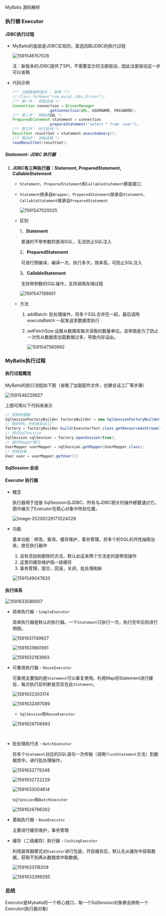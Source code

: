 MyBatis 源码解析

### 执行器 Executor

#### JDBC执行过程

- MyBatis的底层是JDBC实现的，首选回顾JDBC的执行过程

  ![1591546157028](https://github.com/kong0827/SpringBoot-Demo/blob/master/mybatis/src/main/resources/img/1591546157028.png)

  注：新版本的JDBC提供了SPI，不需要显示的注册驱动，因此注册驱动这一步可以省略

- 代码示例

  ```java
  /** 注册数据库驱动 - 省略 **/
  // Class.forName("com.mysql.jdbc.Driver"); 
  /** 第一步： 获取连接 */
  Connection connection = DriverManager
                  .getConnection(URL, USERNAME, PASSWORD);
  /** 第二步： 预编译SQL */
  PreparedStatement statement = connection
                  .prepareStatement("select * from  user");
  /** 第三步： 执行查询 */
  ResultSet resultSet = statement.executeQuery();
  /** 第四步： 读取结果 */
  readResultSet(resultSet);
  ```

##### Statement- JDBC 执行器

1. **JDBC有三种执行器：Statement, PreparedStatement, CallableStatement**

   -  `Statement`、`PreparedStatement`和`CallableStatement`都是接口 

   - `Statement`继承自`Wrapper`、`PreparedStatement`继承自`Statement`、`CallableStatement`继承自`PreparedStatement `

     ![1591547020025](https://github.com/kong0827/SpringBoot-Demo/blob/master/mybatis/src/main/resources/img/1591547020025.png)

   - 区别

     1、**Statement**

     ​		普通的不带参数的查询SQL，无法防止SQL注入

     2、**PreparedStatement**

     ​		可进行预编译，编译一次，执行多次，效率高，可防止SQL注入

     3、**CallableStatement**

     ​		支持带参数的SQL操作，支持调用存储过程

     ![1591547199951](https://github.com/kong0827/SpringBoot-Demo/blob/master/mybatis/src/main/resources/img/1591547199951.png)

     

   - 方法

     1. addBatch: 批处理操作，将多个SQL合并在一起，最后调用executeBatch 一起发送至数据库执行

     2. setFetchSize:设置从数据库每次读取的数量单位。该举措是为了防止一次性从数据库加载数据过多，导致内存溢出。

        ![1591547560992](https://github.com/kong0827/SpringBoot-Demo/blob/master/mybatis/src/main/resources/img/1591547560992.png)

### MyBatis执行过程

#### 执行过程概览

MyBatis的执行流程如下图（省略了加载配件文件，创建会话工厂等步骤）

![1591548229827](https://github.com/kong0827/SpringBoot-Demo/blob/master/mybatis/src/main/resources/img/1591548229827.png)

上图可用以下代码来表示

```java
// 获取构建器
SqlSessionFactoryBuilder factoryBuilder = new SqlSessionFactoryBuilder();
// 解析XML 并构造会话工厂
factory = factoryBuilder.build(ExecutorTest.class.getResourceAsStream("/mybatis-com.kxj.com.config.xml"));
// 常见SqlSession
SqlSession sqlSession = factory.openSession(true);
// 操作Mapper接口
UserMapper userMapper = sqlSession.getMapper(UserMapper.class);
// 获取结果
User user = userMapper.getUser(1)
```

#### SqlSession 会话

#### Executor 执行器

- 概念

  执行器用于连接 SqlSession与JDBC，所有与JDBC相关的操作都要通过它。图中展示了Executor在核心对象中所处位置。 

   ![image-20200226173524028](http://coderead.cn/p/mybatis/html/img/image-20200226173524028.png) 

- 功能

  基本功能：修改，查询，缓存维护，事务管理。将多个的SQL的共性抽取出来，放在执行器中

  1. 没有添加和删除的方法，默认此这来两个方法走的是修改操作
  2. 这里的缓存维护指一级缓存
  3. 事务管理，提交，回滚，关闭，批处理刷新

  ![1591549047833](https://github.com/kong0827/SpringBoot-Demo/blob/master/mybatis/src/main/resources/img/1591549047833.png)

#### 执行体系

![1591633589007](https://github.com/kong0827/SpringBoot-Demo/blob/master/mybatis/src/main/resources/img/1591633589007.png)

- 简单执行器 - `SimpleExecutor`

  简单执行器是默认的执行器。一个`Statement`只执行一次，执行完毕后则进行销毁。

  ![1591631749927](https://github.com/kong0827/SpringBoot-Demo/blob/master/mybatis/src/main/resources/img/1591631749927.png)

  ![1591631860561](https://github.com/kong0827/SpringBoot-Demo/blob/master/mybatis/src/main/resources/img/1591631860561.png)

  ![1591632183993](https://github.com/kong0827/SpringBoot-Demo/blob/master/mybatis/src/main/resources/img/1591632183993.png)

- 可重用执行器 - `ReuseExecutor`

  可重用主要指的是`Statement`可以重复使用。利用Map将Statement进行缓存，每次执行前判断是否存在此`Statement`。

  ![1591632303174](https://github.com/kong0827/SpringBoot-Demo/blob/master/mybatis/src/main/resources/img/1591632303174.png)

  ![1591632497089](https://github.com/kong0827/SpringBoot-Demo/blob/master/mybatis/src/main/resources/img/1591632497089.png)

  - `SqlSession`和`ReuseExecutor`

  ![1591626708493](https://github.com/kong0827/SpringBoot-Demo/blob/master/mybatis/src/main/resources/img/1591626708493.png)

  ​	

- 批处理执行求 - `BatchExecutor`

  将多个`Statement`对应的SQL语句一次传输（调用`flushStatement`方法）到数据库中，进行批处理操作。

  ![1591632779248](https://github.com/kong0827/SpringBoot-Demo/blob/master/mybatis/src/main/resources/img/1591632779248.png)

  ![1591632722229](https://github.com/kong0827/SpringBoot-Demo/blob/master/mybatis/src/main/resources/img/1591632722229.png)

  ![1591633004614](https://github.com/kong0827/SpringBoot-Demo/blob/master/mybatis/src/main/resources/img/1591633004614.png)

  `SqlSession`和`BatchExecutor`

  ![1591626796262](https://github.com/kong0827/SpringBoot-Demo/blob/master/mybatis/src/main/resources/img/1591626796262.png)

- 基础执行器 - `BaseExecutor`

  主要进行缓存维护，事务管理

- 缓存（二级缓存）执行器 - `CachingExecutor`

  利用装饰器模式对`Executor`进行包装，开启缓存后，默认先从缓存中获取数据，获取不到再从数据库中取数据。

  ![1591633118209](https://github.com/kong0827/SpringBoot-Demo/blob/master/mybatis/src/main/resources/img/1591633118209.png)

  ![1591633399295](https://github.com/kong0827/SpringBoot-Demo/blob/master/mybatis/src/main/resources/img/1591633399295.png)



### 总结

 Executor是Mybatis的一个核心接口，每一个SqlSession对象都会拥有一个Executor(执行器对象) 

